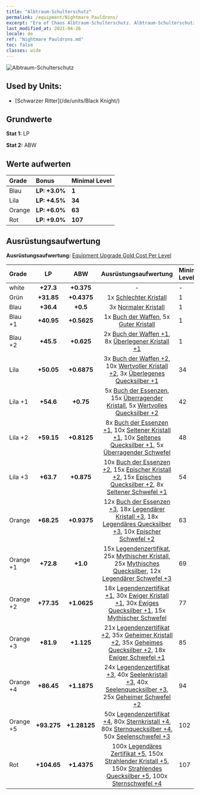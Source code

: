 ```yaml
---
title: "Albtraum-Schulterschutz"
permalink: /equipment/Nightmare Pauldrons/
excerpt: "Era of Chaos Albtraum-Schulterschutz. Albtraum-Schulterschutz"
last_modified_at: 2021-04-26
locale: de
ref: "Nightmare Pauldrons.md"
toc: false
classes: wide
---
```


  ![Albtraum-Schulterschutz](/images/e/e_3064.png)

## Used by Units:

* [Schwarzer Ritter](/de/units/Black Knight/) 


## Grundwerte
 **Stat 1:** LP

 **Stat 2:** ABW

## Werte aufwerten

  |     Grade    |   Bonus | Minimal Level | 
  |:-------------|:--------|:--------------| 
  | Blau | **LP: +3.0%** | **1** | 
  | Lila | **LP: +4.5%** | **34** | 
  | Orange | **LP: +6.0%** | **63** | 
  | Rot | **LP: +9.0%** | **107** | 


## Ausrüstungsaufwertung
 **Ausrüstungsaufwertung:** [Equipment Upgrade Gold Cost Per Level](/equipment/EquipmentUpgradeCostPerLevel/) 

  |          Grade      | LP | ABW | Ausrüstungsaufwertung | Minimal Level |
  |:--------------------|:---------:|:---------:|:----------------:|:--------------|
  | white | **+27.3** | **+0.375** | - | - |
  | Grün | **+31.85** | **+0.4375** | 1x [Schlechter Kristall](/ItemsDE/mat_5/) | 1 |
  | Blau | **+36.4** | **+0.5** | 3x [Normaler Kristall](/ItemsDE/mat_11/) | 1 |
  | Blau +1 | **+40.95** | **+0.5625** | 1x [Buch der Waffen](/ItemsDE/mat_18/), 5x [Guter Kristall](/ItemsDE/mat_17/) | 1 |
  | Blau +2 | **+45.5** | **+0.625** | 2x [Buch der Waffen +1](/ItemsDE/mat_25/), 8x [Überlegener Kristall +1](/ItemsDE/mat_24/) | 1 |
  | Lila | **+50.05** | **+0.6875** | 3x [Buch der Waffen +2](/ItemsDE/mat_32/), 10x [Wertvoller Kristall +2](/ItemsDE/mat_31/), 3x [Überlegenes Quecksilber +1](/ItemsDE/mat_21/) | 34 |
  | Lila +1 | **+54.6** | **+0.75** | 5x [Buch der Essenzen](/ItemsDE/mat_39/), 15x [Überragender Kristall](/ItemsDE/mat_38/), 5x [Wertvolles Quecksilber +2](/ItemsDE/mat_28/) | 42 |
  | Lila +2 | **+59.15** | **+0.8125** | 8x [Buch der Essenzen +1](/ItemsDE/mat_46/), 10x [Seltener Kristall +1](/ItemsDE/mat_45/), 10x [Seltenes Quecksilber +1](/ItemsDE/mat_42/), 5x [Überragender Schwefel](/ItemsDE/mat_36/) | 48 |
  | Lila +3 | **+63.7** | **+0.875** | 10x [Buch der Essenzen +2](/ItemsDE/mat_53/), 15x [Epischer Kristall +2](/ItemsDE/mat_52/), 15x [Episches Quecksilber +2](/ItemsDE/mat_49/), 8x [Seltener Schwefel +1](/ItemsDE/mat_43/) | 54 |
  | Orange | **+68.25** | **+0.9375** | 12x [Buch der Essenzen +3](/ItemsDE/mat_60/), 18x [Legendärer Kristall +3](/ItemsDE/mat_59/), 18x [Legendäres Quecksilber +3](/ItemsDE/mat_56/), 10x [Epischer Schwefel +2](/ItemsDE/mat_50/) | 63 |
  | Orange +1 | **+72.8** | **+1.0** | 15x [Legendenzertifikat](/ItemsDE/mat_67/), 25x [Mythischer Kristall](/ItemsDE/mat_66/), 25x [Mythisches Quecksilber](/ItemsDE/mat_63/), 12x [Legendärer Schwefel +3](/ItemsDE/mat_57/) | 69 |
  | Orange +2 | **+77.35** | **+1.0625** | 18x [Legendenzertifikat +1](/ItemsDE/mat_74/), 30x [Ewiger Kristall +1](/ItemsDE/mat_73/), 30x [Ewiges Quecksilber +1](/ItemsDE/mat_70/), 15x [Mythischer Schwefel](/ItemsDE/mat_64/) | 77 |
  | Orange +3 | **+81.9** | **+1.125** | 21x [Legendenzertifikat +2](/ItemsDE/mat_81/), 35x [Geheimer Kristall +2](/ItemsDE/mat_80/), 35x [Geheimes Quecksilber +2](/ItemsDE/mat_77/), 18x [Ewiger Schwefel +1](/ItemsDE/mat_71/) | 85 |
  | Orange +4 | **+86.45** | **+1.1875** | 24x [Legendenzertifikat +3](/ItemsDE/mat_88/), 40x [Seelenkristall +3](/ItemsDE/mat_87/), 40x [Seelenquecksilber +3](/ItemsDE/mat_84/), 25x [Geheimer Schwefel +2](/ItemsDE/mat_78/) | 94 |
  | Orange +5 | **+93.275** | **+1.28125** | 50x [Legendenzertifikat +4](/ItemsDE/mat_95/), 80x [Sternkristall +4](/ItemsDE/mat_94/), 80x [Sternquecksilber +4](/ItemsDE/mat_91/), 50x [Seelenschwefel +3](/ItemsDE/mat_85/) | 102 |
  | Rot | **+104.65** | **+1.4375** | 100x [Legendäres Zertifikat +5](/ItemsDE/mat_102/), 150x [Strahlender Kristall +5](/ItemsDE/mat_101/), 150x [Strahlendes Quecksilber +5](/ItemsDE/mat_98/), 100x [Sternschwefel +4](/ItemsDE/mat_92/) | 107 |

